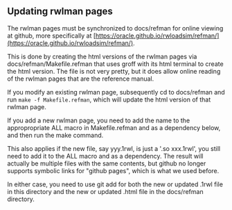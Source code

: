 ## Updating rwlman pages

The rwlman pages must be synchronized to docs/refman for online viewing at github, more specifically
at [https://oracle.github.io/rwloadsim/refman/](https://oracle.github.io/rwloadsim/refman/).

This is done by creating the html versions of the rwlman pages via docs/refman/Makefile.refman
that uses groff with its html terminal to create the html version.
The file is not very pretty, but it does allow online reading of the rwlman pages
that are the reference manual.

If you modify an existing rwlman page, subsequently cd to docs/refman and
run ```make -f Makefile.refman```, which
will update the html version of that rwlman page.

If you add a new rwlman page, you need to add the name to the appropropriate ALL macro in
Makefile.refman and as a dependency below, and then run the make command.

This also applies if the new file, say yyy.1rwl, is just a '.so xxx.1rwl', you still need
to add it to the ALL macro and as a dependency.
The result will actually be multiple files with the same contents, but github no longer 
supports symbolic links for "github pages", which is what we used before.

In either case, you need to use git add for both the new or updated .1rwl file in this
directory and the new or updated .html file in the docs/refman directory.
